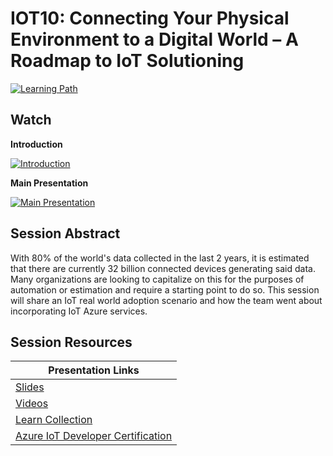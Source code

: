 # IOT10: Connecting Your Physical Environment to a Digital World – A Roadmap to IoT Solutioning  

[![Learning Path](https://img.shields.io/badge/Learning%20Path-IOT-fe5e00?logo=microsoft)](https://aka.ms/iotlp)

## Watch

**Introduction**

[![Introduction](https://img.youtube.com/vi/DFtYilLnvlU/0.jpg)](https://www.youtube.com/watch?v=DFtYilLnvlU)

**Main Presentation**

[![Main Presentation](https://img.youtube.com/vi/w6T7ze5iSk4/0.jpg)](https://www.youtube.com/watch?v=w6T7ze5iSk4)

## Session Abstract

With 80% of the world's data collected in the last 2 years, it is estimated that there are currently 32 billion connected devices generating said data.  Many organizations are looking to capitalize on this for the purposes of automation or estimation and require a starting point to do so.  This session will share an IoT real world adoption scenario and how the team went about incorporating IoT Azure services.

## Session Resources

| Presentation Links                                                        |
|---------------------------------------------------------------------------|
| [Slides](./slides)                                                        |
| [Videos](./videos)                                                        |
| [Learn Collection](https://aka.ms/iot10/learn)                            |
| [Azure IoT Developer Certification](https://aka.ms/iot10/certification)   |
